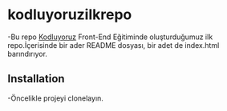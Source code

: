 # kodluyoruzilkrepo
-Bu repo [Kodluyoruz](http://kodluyoruz.org) Front-End Eğitiminde oluşturduğumuz ilk repo.İçerisinde bir ader README dosyası, bir adet de index.html barındırıyor.
## Installation
-Öncelikle projeyi clonelayın.

